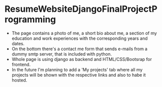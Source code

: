# ResumeWebsiteDjangoFinalProjectProgramming

- The page contains a photo of me, a short bio about me, a section of my education and work experiences with the corresponding years and dates.
- On the bottom there's a contact me form that sends e-mails from a dummy smtp server, that is included with python.
- Whole page is using django as backend and HTML/CSS/Bootsrap for frontend.
- In the future I'm planning to add a 'My projects' tab where all my projects will be shown with the respective links and also to habe it hosted.
